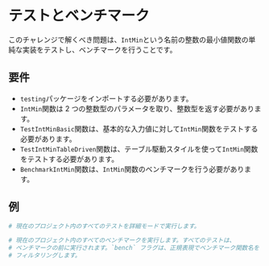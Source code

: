 # テストとベンチマーク

このチャレンジで解くべき問題は、`IntMin`という名前の整数の最小値関数の単純な実装をテストし、ベンチマークを行うことです。

## 要件

- `testing`パッケージをインポートする必要があります。
- `IntMin`関数は 2 つの整数型のパラメータを取り、整数型を返す必要があります。
- `TestIntMinBasic`関数は、基本的な入力値に対して`IntMin`関数をテストする必要があります。
- `TestIntMinTableDriven`関数は、テーブル駆動スタイルを使って`IntMin`関数をテストする必要があります。
- `BenchmarkIntMin`関数は、`IntMin`関数のベンチマークを行う必要があります。

## 例

```sh
# 現在のプロジェクト内のすべてのテストを詳細モードで実行します。

# 現在のプロジェクト内のすべてのベンチマークを実行します。すべてのテストは、
# ベンチマークの前に実行されます。`bench` フラグは、正規表現でベンチマーク関数名を
# フィルタリングします。
```

